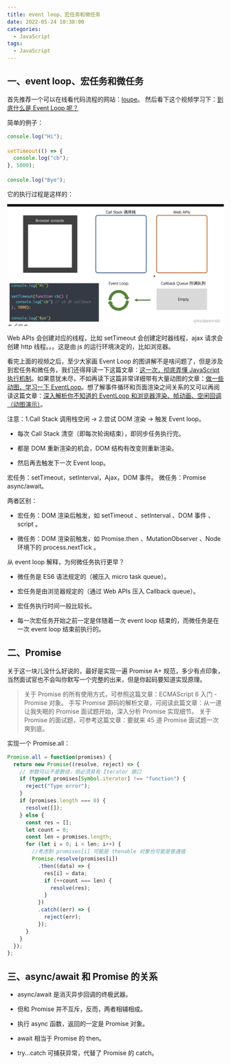 ```yaml
---
title: event loop、宏任务和微任务
date: 2022-05-24 10:38:00
categories:
  - JavaScript
tags:
  - JavaScript
---
```


## 一、event loop、宏任务和微任务

首先推荐一个可以在线看代码流程的网站：[loupe](http://latentflip.com/loupe/?code=JC5vbignYnV0dG9uJywgJ2NsaWNrJywgZnVuY3Rpb24gb25DbGljaygpIHsKICAgIHNldFRpbWVvdXQoZnVuY3Rpb24gdGltZXIoKSB7CiAgICAgICAgY29uc29sZS5sb2coJ1lvdSBjbGlja2VkIHRoZSBidXR0b24hJyk7ICAgIAogICAgfSwgMjAwMCk7Cn0pOwoKY29uc29sZS5sb2coIkhpISIpOwoKc2V0VGltZW91dChmdW5jdGlvbiB0aW1lb3V0KCkgewogICAgY29uc29sZS5sb2coIkNsaWNrIHRoZSBidXR0b24hIik7Cn0sIDUwMDApOwoKY29uc29sZS5sb2coIldlbGNvbWUgdG8gbG91cGUuIik7!!!PGJ1dHRvbj5DbGljayBtZSE8L2J1dHRvbj4%3D)。 然后看下这个视频学习下：[到底什么是 Event Loop 呢？](https://www.bilibili.com/video/BV1oV411k7XY/?spm_id_from=333.788.recommend_more_video.-1)

简单的例子：

```js
console.log("Hi");

setTimeout(() => {
  console.log("cb");
}, 5000);

console.log("Bye");
```

它的执行过程是这样的：

![event loop、宏任务和微任务](./images/event_loop.png)

Web APIs 会创建对应的线程，比如 setTimeout 会创建定时器线程，ajax 请求会创建 http 线程。。。这是由 js 的运行环境决定的，比如浏览器。

看完上面的视频之后，至少大家画 Event Loop 的图讲解不是啥问题了，但是涉及到宏任务和微任务，我们还得拜读一下这篇文章：[这一次，彻底弄懂 JavaScript 执行机制](https://juejin.cn/post/6844903512845860872)。如果意犹未尽，不如再读下这篇非常详细带有大量动图的文章：[做一些动图，学习一下 EventLoop](https://juejin.cn/post/6969028296893792286#comment)。想了解事件循环和页面渲染之间关系的又可以再阅读这篇文章：[深入解析你不知道的 EventLoop 和浏览器渲染、帧动画、空闲回调（动图演示）](https://juejin.cn/post/6844904165462769678)。

<storge>注意：1.Call Stack 调用栈空闲 -> 2.尝试 DOM 渲染 -> 触发 Event loop。</storge>

- 每次 Call Stack 清空（即每次轮询结束），即同步任务执行完。

- 都是 DOM 重新渲染的机会，DOM 结构有改变则重新渲染。

- 然后再去触发下一次 Event loop。

宏任务：setTimeout，setInterval，Ajax，DOM 事件。 微任务：Promise async/await。

两者区别：

- 宏任务：DOM 渲染后触发，如 setTimeout 、setInterval 、DOM 事件 、script 。

- 微任务：DOM 渲染前触发，如 Promise.then 、MutationObserver 、Node 环境下的 process.nextTick 。

从 event loop 解释，为何微任务执行更早？

- 微任务是 ES6 语法规定的（被压入 micro task queue）。

- 宏任务是由浏览器规定的（通过 Web APIs 压入 Callback queue）。

- 宏任务执行时间一般比较长。

- 每一次宏任务开始之前一定是伴随着一次 event loop 结束的，而微任务是在一次 event loop 结束前执行的。

## 二、Promise

关于这一块儿没什么好说的，最好是实现一遍 Promise A+ 规范，多少有点印象，当然面试官也不会叫你默写一个完整的出来，但是你起码要知道实现原理。

> 关于 Promise 的所有使用方式，可参照这篇文章：ECMAScript 6 入门 - Promise 对象。
> 手写 Promise 源码的解析文章，可阅读此篇文章：从一道让我失眠的 Promise 面试题开始，深入分析 Promise 实现细节。
> 关于 Promise 的面试题，可参考这篇文章：要就来 45 道 Promise 面试题一次爽到底。

实现一个 Promise.all：

```js
Promise.all = function(promises) {
  return new Promise((resolve, reject) => {
    // 参数可以不是数组，但必须具有 Iterator 接口
    if (typeof promises[Symbol.iterator] !== "function") {
      reject("Type error");
    }
    if (promises.length === 0) {
      resolve([]);
    } else {
      const res = [];
      let count = 0;
      const len = promises.length;
      for (let i = 0; i < len; i++) {
        //考虑到 promises[i] 可能是 thenable 对象也可能是普通值
        Promise.resolve(promises[i])
          .then((data) => {
            res[i] = data;
            if (++count === len) {
              resolve(res);
            }
          })
          .catch((err) => {
            reject(err);
          });
      }
    }
  });
};
```

## 三、async/await 和 Promise 的关系

- async/await 是消灭异步回调的终极武器。

- 但和 Promise 并不互斥，反而，两者相辅相成。

- 执行 async 函数，返回的一定是 Promise 对象。

- await 相当于 Promise 的 then。

- try...catch 可捕获异常，代替了 Promise 的 catch。
